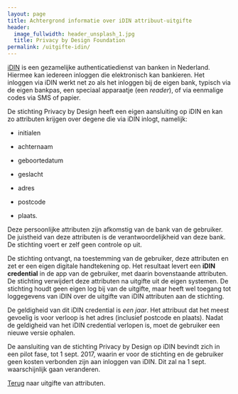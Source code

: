 ```yaml
---
layout: page
title: Achtergrond informatie over iDIN attribuut-uitgifte
header:
  image_fullwidth: header_unsplash_1.jpg
  title: Privacy by Design Foundation
permalink: /uitgifte-idin/
---
```


[iDIN](https://www.idin.nl/consumenten/) is een gezamelijke
authenticatiedienst van banken in Nederland. Hiermee kan iedereen
inloggen die elektronisch kan bankieren. Het inloggen via iDIN werkt
net zo als het inloggen bij de eigen bank, typisch via de eigen
bankpas, een speciaal apparaatje (een *reader*), of via eenmalige
codes via SMS of papier.

De stichting Privacy by Design heeft een eigen aansluiting op iDIN en
kan zo attributen krijgen over degene die via iDIN inlogt, namelijk:

 * initialen

 * achternaam

 * geboortedatum

 * geslacht

 * adres

 * postcode

 * plaats.

Deze persoonlijke attributen zijn afkomstig van de bank van de
gebruiker. De juistheid van deze attributen is de verantwoordelijkheid
van deze bank. De stichting voert er zelf geen controle op uit.

De stichting ontvangt, na toestemming van de gebruiker, deze
attributen en zet er een eigen digitale handtekening op. Het resultaat
levert een **iDIN credential** in de app van de gebruiker, met daarin
bovenstaande attributen. De stichting verwijdert deze attributen na
uitgifte uit de eigen systemen. De stichting houdt geen eigen log bij
van de uitgifte, maar heeft wel toegang tot loggegevens van iDIN over
de uitgifte van iDIN attributen aan de stichting.

De geldigheid van dit iDIN credential is *een jaar*. Het attribuut dat
het meest gevoelig is voor verloop is het adres (inclusief postcode en
plaats). Nadat de geldigheid van het iDIN credential verlopen is, moet
de gebruiker een nieuwe versie ophalen.

De aansluiting van de stichting Privacy by Design op iDIN bevindt zich
in een pilot fase, tot 1 sept. 2017, waarin er voor de stichting en de
gebruiker geen kosten verbonden zijn aan inloggen van iDIN. Dit zal na
1 sept. waarschijnlijk gaan veranderen.

[Terug](/uitgifte) naar uitgifte van attributen.


